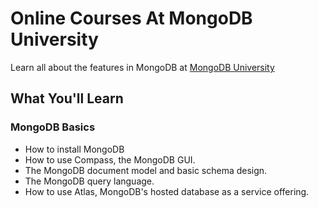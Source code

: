 # Online Courses At MongoDB University

Learn all about the features in MongoDB at [MongoDB University](https://university.mongodb.com/)

## What You'll Learn

### MongoDB Basics

- How to install MongoDB
- How to use Compass, the MongoDB GUI.
- The MongoDB document model and basic schema design.
- The MongoDB query language.
- How to use Atlas, MongoDB's hosted database as a service offering.

